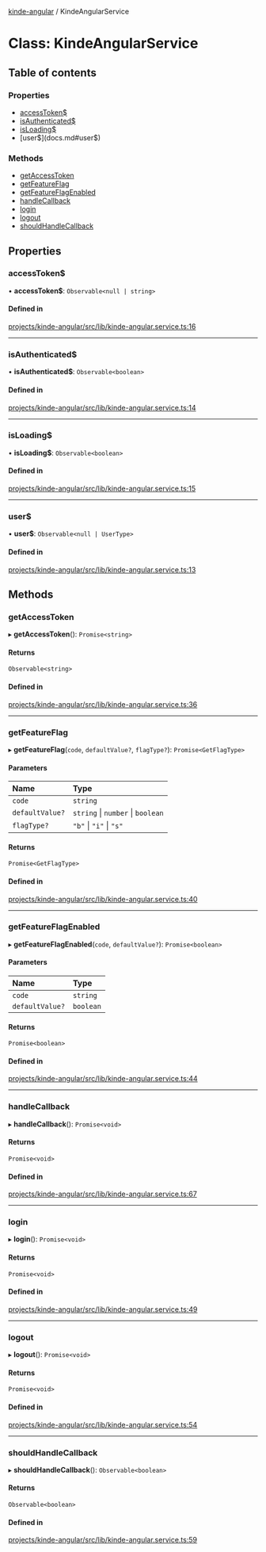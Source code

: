 [kinde-angular](README.md) / KindeAngularService

# Class: KindeAngularService

## Table of contents

### Properties

- [accessToken$](docs.md#accessToken)
- [isAuthenticated$](docs.md#isAuthenticated)
- [isLoading$](docs.md#isLoading)
- [user$](docs.md#user$)

### Methods

- [getAccessToken](docs.md#getaccesstoken)
- [getFeatureFlag](docs.md#getfeatureflag)
- [getFeatureFlagEnabled](docs.md#getfeatureflagenabled)
- [handleCallback](docs.md#handlecallback)
- [login](docs.md#login)
- [logout](docs.md#logout)
- [shouldHandleCallback](docs.md#shouldhandlecallback)

## Properties

### accessToken$

• **accessToken$**: `Observable<null | string>`

#### Defined in

[projects/kinde-angular/src/lib/kinde-angular.service.ts:16](https://github.com/luukhaijes/kinde-angular/blob/60ffe1f/projects/kinde-angular/src/lib/kinde-angular.service.ts#L16)

___

### isAuthenticated$

• **isAuthenticated$**: `Observable<boolean>`

#### Defined in

[projects/kinde-angular/src/lib/kinde-angular.service.ts:14](https://github.com/luukhaijes/kinde-angular/blob/60ffe1f/projects/kinde-angular/src/lib/kinde-angular.service.ts#L14)

___

### isLoading$

• **isLoading$**: `Observable<boolean>`

#### Defined in

[projects/kinde-angular/src/lib/kinde-angular.service.ts:15](https://github.com/luukhaijes/kinde-angular/blob/60ffe1f/projects/kinde-angular/src/lib/kinde-angular.service.ts#L15)
___

### user$

• **user$**: `Observable<null | UserType>`

#### Defined in

[projects/kinde-angular/src/lib/kinde-angular.service.ts:13](https://github.com/luukhaijes/kinde-angular/blob/60ffe1f/projects/kinde-angular/src/lib/kinde-angular.service.ts#L13)

## Methods

### getAccessToken

▸ **getAccessToken**(): `Promise<string>`

#### Returns

`Observable<string>`

#### Defined in

[projects/kinde-angular/src/lib/kinde-angular.service.ts:36](https://github.com/luukhaijes/kinde-angular/blob/60ffe1f/projects/kinde-angular/src/lib/kinde-angular.service.ts#L36)

___

### getFeatureFlag

▸ **getFeatureFlag**(`code`, `defaultValue?`, `flagType?`): `Promise<GetFlagType>`

#### Parameters

| Name            | Type                              |
|:----------------|:----------------------------------|
| `code`          | `string`                          |
| `defaultValue?` | `string` \| `number` \| `boolean` |
| `flagType?`     | ``"b"`` \| ``"i"`` \| ``"s"``     |

#### Returns

`Promise<GetFlagType>`

#### Defined in

[projects/kinde-angular/src/lib/kinde-angular.service.ts:40](https://github.com/luukhaijes/kinde-angular/blob/60ffe1f/projects/kinde-angular/src/lib/kinde-angular.service.ts#L40)

___

### getFeatureFlagEnabled

▸ **getFeatureFlagEnabled**(`code`, `defaultValue?`): `Promise<boolean>`

#### Parameters

| Name            | Type      |
|:----------------|:----------|
| `code`          | `string`  |
| `defaultValue?` | `boolean` |

#### Returns

`Promise<boolean>`

#### Defined in

[projects/kinde-angular/src/lib/kinde-angular.service.ts:44](https://github.com/luukhaijes/kinde-angular/blob/60ffe1f/projects/kinde-angular/src/lib/kinde-angular.service.ts#L44)

___

### handleCallback

▸ **handleCallback**(): `Promise<void>`

#### Returns

`Promise<void>`

#### Defined in

[projects/kinde-angular/src/lib/kinde-angular.service.ts:67](https://github.com/luukhaijes/kinde-angular/blob/60ffe1f/projects/kinde-angular/src/lib/kinde-angular.service.ts#L67)

___

### login

▸ **login**(): `Promise<void>`

#### Returns

`Promise<void>`

#### Defined in

[projects/kinde-angular/src/lib/kinde-angular.service.ts:49](https://github.com/luukhaijes/kinde-angular/blob/60ffe1f/projects/kinde-angular/src/lib/kinde-angular.service.ts#L49)

___

### logout

▸ **logout**(): `Promise<void>`

#### Returns

`Promise<void>`

#### Defined in

[projects/kinde-angular/src/lib/kinde-angular.service.ts:54](https://github.com/luukhaijes/kinde-angular/blob/60ffe1f/projects/kinde-angular/src/lib/kinde-angular.service.ts#L54)

___

### shouldHandleCallback

▸ **shouldHandleCallback**(): `Observable<boolean>`

#### Returns

`Observable<boolean>`

#### Defined in

[projects/kinde-angular/src/lib/kinde-angular.service.ts:59](https://github.com/luukhaijes/kinde-angular/blob/60ffe1f/projects/kinde-angular/src/lib/kinde-angular.service.ts#L59)

